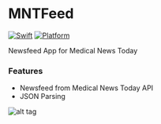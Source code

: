 # MNTFeed

[![Swift](https://img.shields.io/badge/Swift-4.0-orange.svg)]() [![Platform](https://img.shields.io/badge/platform-iOS-lightgrey.svg)]()

Newsfeed App for Medical News Today

### Features
<ul><li>Newsfeed from Medical News Today API </li>
<li>JSON Parsing </li>
</ul>

![alt tag](https://user-images.githubusercontent.com/10540496/37304614-0db6253a-266d-11e8-8731-6059c88db807.png)
